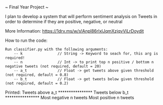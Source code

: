 ~ Final Year Project ~

I plan to develop a system that will perform sentiment analysis on Tweets in order to determine if they are positive, negative, or neutral

More Information: https://1drv.ms/w/s!Anpl86rlxlJqmXzjqvViLrDoydit

How to run the code:
	
	Run classifier.py with the following arguments:
		-- k 				// String -> Keyword to seach for, this arg is required!
		-- n 				// Int -> to print top n positive / bottom n negative tweets (not required, default = 20)
		-- a_t				// Float -> get tweets above given threshold (not required, default = 0.8)
		-- b_t				// Float -> get tweets below given threshold (not required, default = 0.2)
		
Printed:
	Tweets above a_t
	****************
	Tweets below b_t
	****************
	Most negative n tweets
	Most positive n tweets